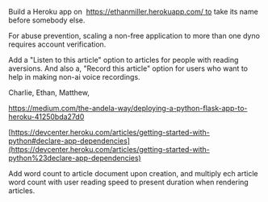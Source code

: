 Build a Heroku app on  https://ethanmiller.herokuapp.com/ to take its name before somebody else.

For abuse prevention, scaling a non-free application to more than one dyno requires account verification.

Add a "Listen to this article" option to articles for people with reading aversions. And also a, "Record this article" option for users who want to help in making non-ai voice recordings.

Charlie, Ethan, Matthew,

https://medium.com/the-andela-way/deploying-a-python-flask-app-to-heroku-41250bda27d0

[https://devcenter.heroku.com/articles/getting-started-with-python#declare-app-dependencies](https://devcenter.heroku.com/articles/getting-started-with-python%23declare-app-dependencies)

Add word count to article document upon creation, and multiply ech article word count with user reading speed to present duration when rendering articles.